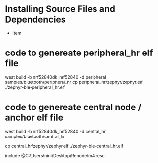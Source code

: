 # Installing Source Files and Dependencies
* Item  


# code to genereate peripheral_hr elf file
west build -b nrf52840dk_nrf52840 -d peripheral samples/bluetooth/peripheral_hr
cp peripheral_hr/zephyr/zephyr.elf ./zephyr-ble-peripheral_hr.elf

# code to genereate central node / anchor elf file
west build -b nrf52840dk_nrf52840 -d central_hr samples/bluetooth/central_hr

cp central_hr/zephyr/zephyr.elf ./zephyr-ble-central_hr.elf


include @C:\Users\nini\Desktop\Renode\m4.resc
